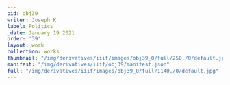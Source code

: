 ```yaml
---
pid: obj39
writer: Joseph K
label: Politics
_date: January 19 2021
order: '39'
layout: work
collection: works
thumbnail: "/img/derivatives/iiif/images/obj39_0/full/250,/0/default.jpg"
manifest: "/img/derivatives/iiif/obj39/manifest.json"
full: "/img/derivatives/iiif/images/obj39_0/full/1140,/0/default.jpg"
---
```

